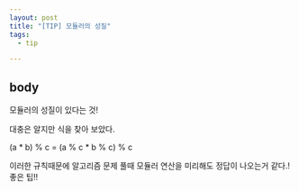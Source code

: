 ```yaml
---
layout: post
title: "[TIP] 모듈러의 성질"
tags: 
  - tip

---
```


## body
모듈러의 성질이 있다는 것!

대충은 알지만 식을 찾아 보았다.

(a * b) % c = (a % c * b % c) % c

이러한 규칙때문에 알고리즘 문제 풀때 모듈러 연산을 미리해도 정답이 나오는거 같다.! 좋은 팁!!

